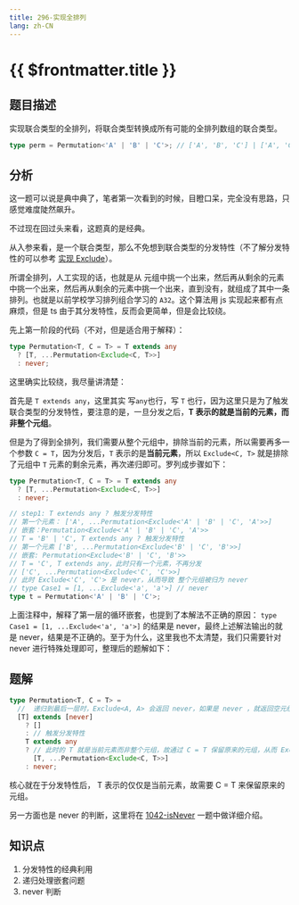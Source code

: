 ```yaml
---
title: 296-实现全排列
lang: zh-CN
---
```


# {{ $frontmatter.title }}

## 题目描述

实现联合类型的全排列，将联合类型转换成所有可能的全排列数组的联合类型。

```typescript
type perm = Permutation<'A' | 'B' | 'C'>; // ['A', 'B', 'C'] | ['A', 'C', 'B'] | ['B', 'A', 'C'] | ['B', 'C', 'A'] | ['C', 'A', 'B'] | ['C', 'B', 'A']
```

## 分析

这一题可以说是典中典了，笔者第一次看到的时候，目瞪口呆，完全没有思路，只感觉难度陡然飙升。

不过现在回过头来看，这题真的是经典。

从入参来看，是一个联合类型，那么不免想到联合类型的分发特性（不了解分发特性的可以参考 [实现 Exclude](/easy/43-实现Exclude.md)）。

所谓全排列，人工实现的话，也就是从 元组中挑一个出来，然后再从剩余的元素中挑一个出来，然后再从剩余的元素中挑一个出来，直到没有，就组成了其中一条排列。也就是以前学校学习排列组合学习的 `A32`。这个算法用 js 实现起来都有点麻烦，但是 ts 由于其分发特性，反而会更简单，但是会比较绕。

先上第一阶段的代码（不对，但是适合用于解释）：

```ts
type Permutation<T, C = T> = T extends any
  ? [T, ...Permutation<Exclude<C, T>>]
  : never;
```

这里确实比较绕，我尽量讲清楚：

首先是 `T extends any`，这里其实 写`any`也行，写 `T` 也行，因为这里只是为了触发联合类型的分发特性，要注意的是，一旦分发之后，**T 表示的就是当前的元素，而非整个元组**。

但是为了得到全排列，我们需要从整个元组中，排除当前的元素，所以需要再多一个参数 `C = T`，因为分发后，`T` 表示的是**当前元素**，所以 `Exclude<C, T>` 就是排除了元组中 `T` 元素的剩余元素，再次递归即可。罗列成步骤如下：

```ts
type Permutation<T, C = T> = T extends any
  ? [T, ...Permutation<Exclude<C, T>>]
  : never;

// step1: T extends any ? 触发分发特性
// 第一个元素： ['A', ...Permutation<Exclude<'A' | 'B' | 'C', 'A'>>]
// 嵌套：Permutation<Exclude<'A' | 'B' | 'C', 'A'>>
// T = 'B' | 'C', T extends any ? 触发分发特性
// 第一个元素 ['B', ...Permutation<Exclude<'B' | 'C', 'B'>>]
// 嵌套: Permutation<Exclude<'B' | 'C', 'B'>>
// T = 'C', T extends any，此时只有一个元素，不再分发
// ['C', ...Permutation<Exclude<'C', 'C'>>]
// 此时 Exclude<'C', 'C'> 是 never，从而导致 整个元组被归为 never
// type Case1 = [1, ...Exclude<'a', 'a'>] // never
type t = Permutation<'A' | 'B' | 'C'>;
```

上面注释中，解释了第一层的循环嵌套，也提到了本解法不正确的原因： `type Case1 = [1, ...Exclude<'a', 'a'>]` 的结果是 never，最终上述解法输出的就是 never，结果是不正确的。至于为什么，这里我也不太清楚，我们只需要针对 never 进行特殊处理即可，整理后的题解如下：

## 题解

```ts
type Permutation<T, C = T> =
  //  递归到最后一层时，Exclude<A, A> 会返回 never，如果是 never ，就返回空元组，这样 [1, ...[]] 就是[1]，从而还原原本的排列
  [T] extends [never]
    ? []
    : // 触发分发特性
    T extends any
    ? // 此时的 T 就是当前元素而非整个元组，故通过 C = T 保留原来的元组，从而 Exclude<C, T> 可以得到剩余元素
      [T, ...Permutation<Exclude<C, T>>]
    : never;
```

核心就在于分发特性后， T 表示的仅仅是当前元素，故需要 C = T 来保留原来的元组。

另一方面也是 never 的判断，这里将在 [1042-isNever](/medium/1042-isNever.md) 一题中做详细介绍。

## 知识点

1. 分发特性的经典利用
2. 递归处理嵌套问题
3. never 判断

